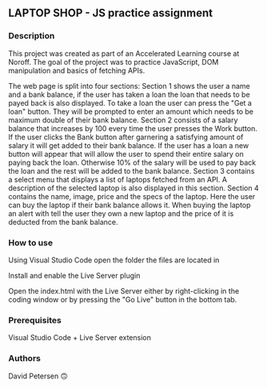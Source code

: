 ## **LAPTOP SHOP** - JS practice assignment

### Description 
This project was created as part of an Accelerated Learning course at Noroff. 
The goal of the project was to practice JavaScript, DOM manipulation and basics of fetching APIs. 

The web page is split into four sections:
  Section 1 shows the user a name and a bank balance, if the user has taken a loan the loan that needs to be payed back is also displayed.
    To take a loan the user can press the "Get a loan" button. They will be prompted to enter an amount which needs to be maximum double of their bank balance.
  Section 2 consists of a salary balance that increases by 100 every time the user presses the Work button. 
    If the user clicks the Bank button after garnering a satisfying amount of salary it will get added to their bank balance.
    If the user has a loan a new button will appear that will allow the user to spend their entire salary on paying back the loan. 
    Otherwise 10% of the salary will be used to pay back the loan and the rest will be added to the bank balance.
  Section 3 contains a select menu that displays a list of laptops fetched from an API. A description of the selected laptop is also displayed in this section.
  Section 4 contains the name, image, price and the specs of the laptop. Here the user can buy the laptop if their bank balance allows it.
    When buying the laptop an alert with tell the user they own a new laptop and the price of it is deducted from the bank balance.

### How to use
Using Visual Studio Code open the folder the files are located in

Install and enable the Live Server plugin

Open the index.html with the Live Server either by right-clicking in the coding window or by pressing the "Go Live" button in the bottom tab.

### Prerequisites

Visual Studio Code + Live Server extension

### Authors

David Petersen :upside_down_face:

